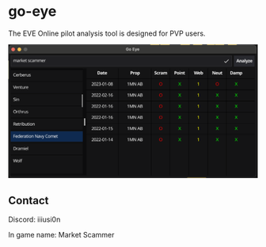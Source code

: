# go-eye
The EVE Online pilot analysis tool is designed for PVP users.


![appearance](./appearance.png)

## Contact
Discord: iiiusi0n

In game name: Market Scammer
